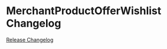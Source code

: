 # MerchantProductOfferWishlist Changelog

[Release Changelog](https://github.com/spryker/merchant-product-offer-wishlist/releases)
